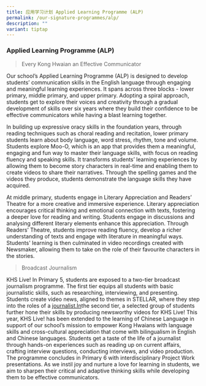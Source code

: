 ```yaml
---
title: 应用学习计划 Applied Learning Programme (ALP)
permalink: /our-signature-programmes/alp/
description: ""
variant: tiptap
---
```

<h3>Applied Learning Programme (ALP)</h3>
<blockquote>
<p>Every Kong Hwaian an Effective Communicator</p>
<p></p>
</blockquote>
<p>Our school’s Applied Learning Programme (ALP) is designed to develop students’
communication skills in the English language through engaging and meaningful
learning experiences. It spans across three blocks - lower primary, middle
primary, and upper primary. Adopting a spiral approach, students get to
explore their voices and creativity through a gradual development of skills
over six years where they build their confidence to be effective communicators
while having a blast learning together.</p>
<p>In building up expressive oracy skills in the foundation years, through
reading techniques such as choral reading and recitation, lower primary
students learn about body language, word stress, rhythm, tone and volume.
Students explore Moo-O, which is an app that provides them a meaningful,
engaging and fun way to master their language skills, with focus on reading
fluency and speaking skills. It transforms students’ learning experiences
by allowing them to become story characters in real-time and enabling them
to create videos to share their narratives. Through the spelling games
and the videos they produce, students demonstrate the language skills they
have acquired.</p>
<p>At middle primary, students engage in Literary Appreciation and Readers’
Theatre for a more creative and immersive experience. Literary appreciation
encourages critical thinking and emotional connection with texts, fostering
a deeper love for reading and writing. Students engage in discussions and
analysing different literary elements enhance this appreciation. Through
Readers’ Theatre, students improve reading fluency, develop a richer understanding
of texts and engage with literature in meaningful ways. Students' learning
is then culminated in video recordings created with Newsmaker, allowing
them to take on the role of their favourite characters in the stories.</p>
<p></p>
<p></p>
<blockquote>
<p>Broadcast Journalism</p>
</blockquote>
<p>KHS Live! In Primary 5, students are exposed to a two-tier broadcast journalism
programme. The first tier equips all students with basic journalistic skills,
such as researching, interviewing, and presenting. Students create video
news, aligned to themes in STELLAR, where they step into the roles of a
<a href="http://journalist.In" rel="noopener noreferrer nofollow" target="_blank">journalist.In</a>the second tier, a selected group of students further
hone their skills by producing newsworthy videos for KHS Live! This year,
KHS Live! has been extended to the learning of Chinese Language in support
of our school’s mission to empower Kong Hwaians with language skills and
cross-cultural appreciation that come with bilingualism in English and
Chinese languages. Students get a taste of the life of a journalist through
hands-on experiences such as reading up on current affairs, crafting interview
questions, conducting interviews, and video production. The programme concludes
in Primary 6 with interdisciplinary Project Work presentations. As we instil
joy and nurture a love for learning in students, we aim to sharpen their
critical and adaptive thinking skills while developing them to be effective
communicators.</p>
<p></p>